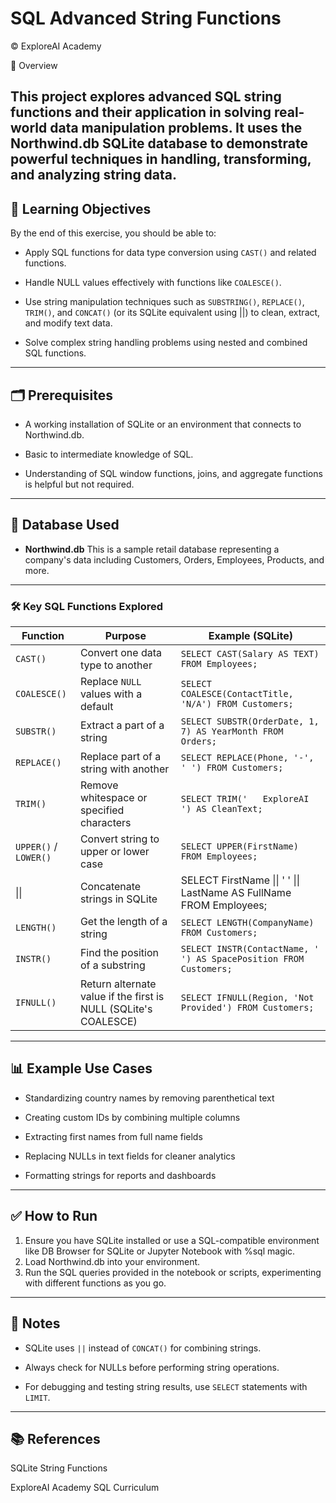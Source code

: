 # SQL Advanced String Functions
© ExploreAI Academy

📘 Overview

**This project explores advanced SQL string functions and their application in solving real-world data manipulation problems. It uses the Northwind.db SQLite database to demonstrate powerful techniques in handling, transforming, and analyzing string data.**
---
## 🎯 Learning Objectives
By the end of this exercise, you should be able to:

- Apply SQL functions for data type conversion using `CAST()` and related functions.

- Handle NULL values effectively with functions like `COALESCE()`.

- Use string manipulation techniques such as `SUBSTRING()`, `REPLACE()`, `TRIM()`, and `CONCAT()` (or its SQLite equivalent using ||) to clean, extract, and modify text data.

- Solve complex string handling problems using nested and combined SQL functions.
--- 
## 🗂️ Prerequisites
- A working installation of SQLite or an environment that connects to Northwind.db.

- Basic to intermediate knowledge of SQL.

- Understanding of SQL window functions, joins, and aggregate functions is helpful but not required.
---
## 🧪 Database Used
- **Northwind.db**
    This is a sample retail database representing a company's data including Customers, Orders, Employees, Products, and more.
---
### 🛠️ Key SQL Functions Explored

| **Function**           | **Purpose**                                                        | **Example (SQLite)**                                                                 |
|------------------------|---------------------------------------------------------------------|--------------------------------------------------------------------------------------|
| `CAST()`               | Convert one data type to another                                    | `SELECT CAST(Salary AS TEXT) FROM Employees;`                                       |
| `COALESCE()`           | Replace `NULL` values with a default                                | `SELECT COALESCE(ContactTitle, 'N/A') FROM Customers;`                              |
| `SUBSTR()`             | Extract a part of a string                                          | `SELECT SUBSTR(OrderDate, 1, 7) AS YearMonth FROM Orders;`                          |
| `REPLACE()`            | Replace part of a string with another                               | `SELECT REPLACE(Phone, '-', ' ') FROM Customers;`                                   |
| `TRIM()`               | Remove whitespace or specified characters                           | `SELECT TRIM('   ExploreAI   ') AS CleanText;`                                      |
| `UPPER()` / `LOWER()`  | Convert string to upper or lower case                               | `SELECT UPPER(FirstName) FROM Employees;`                                           |
| &#124;&#124;           | Concatenate strings in SQLite                                       | SELECT FirstName &#124;&#124; ' ' &#124;&#124; LastName AS FullName FROM Employees; |
| `LENGTH()`             | Get the length of a string                                          | `SELECT LENGTH(CompanyName) FROM Customers;`                                        |
| `INSTR()`              | Find the position of a substring                                    | `SELECT INSTR(ContactName, ' ') AS SpacePosition FROM Customers;`                   |
| `IFNULL()`             | Return alternate value if the first is NULL (SQLite's COALESCE)     | `SELECT IFNULL(Region, 'Not Provided') FROM Customers;`                            |
---
## 📊 Example Use Cases
- Standardizing country names by removing parenthetical text

- Creating custom IDs by combining multiple columns

- Extracting first names from full name fields

- Replacing NULLs in text fields for cleaner analytics

- Formatting strings for reports and dashboards
---
## ✅ How to Run
1. Ensure you have SQLite installed or use a SQL-compatible environment like DB Browser for SQLite or Jupyter Notebook with %sql magic.
2. Load Northwind.db into your environment.
3. Run the SQL queries provided in the notebook or scripts, experimenting with different functions as you go.
---
## 📌 Notes
- SQLite uses `||` instead of `CONCAT()` for combining strings.

- Always check for NULLs before performing string operations.

- For debugging and testing string results, use `SELECT` statements with `LIMIT`.
---
## 📚 References
SQLite String Functions

ExploreAI Academy SQL Curriculum
